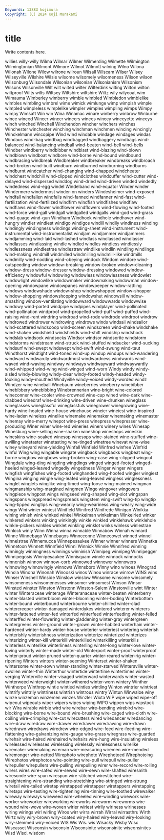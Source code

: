 ```yaml
---
Keywords: 13883 kojimura
Copyright: (C) 2024 Koji Murakami
---
```


# title

Write contents here.



willies willy-willy Wilma Wilmar
Wilmer Wilmerding Wilmette Wilmington Wilmingtonian Wilmont Wilmore Wilmot Wilmott wilning
Wilno Wilona Wilonah Wilone Wilow wilrone wilroun Wilsall Wilscam Wilser
Wilsey Wilseyville Wilshire Wilsie wilsome wilsomely wilsomeness Wilson wilson Wilsonburg
Wilsondale Wilsonian wilsonian Wilsonianism Wilsonism Wilsons Wilsonville Wilt wilt wilted
wilter Wilterdink wilting Wilton wilton wiltproof Wilts wilts Wiltsey Wiltshire
wiltshire Wiltz wily wilycoat wim Wimauma Wimberley wimberry wimble wimbled
Wimbledon wimblelike wimbles wimbling wimbrel wime wimick wimlunge wimp wimpish
wimple wimpled wimpleless wimplelike wimpler wimples wimpling wimps Wimpy wimpy
Wimsatt Win win Wina Winamac winare winberry winbrow Winburne wince
winced Wincer wincer wincers winces wincey winceyette winceys winch winched
Winchell Winchendon wincher winchers winches Winchester winchester winching winchman winchmen
wincing wincingly Winckelmann wincopipe Wind wind windable windage windages windas
Windaus wind-bag windbag windbagged windbaggery windbags wind-balanced wind-balancing windball wind-beaten
wind-bell wind-bells Windber windberry windbibber windblast wind-blazing wind-blown windblown windboat
windbore wind-borne wind-bound windbound windbracing windbreak Windbreaker windbreaker windbreaks windbroach
wind-broken wind-built windburn windburned windburning windburns windburnt windcatcher wind-changing wind-chapped
windcheater windchest windchill wind-clipped windclothes windcuffer wind-cutter wind-delayed wind-dispersed winddog
wind-dried wind-driven winded windedly windedness wind-egg windel Windelband wind-equator Winder
winder Windermere windermost winder-on winders Windesheimer wind-exposed windfall windfallen windfalls
wind-fanned windfanner wind-fast wind-fertilization wind-fertilized windfirm windfish windfishes windflaw windflaws
wind-flower windflower windflowers wind-flowing wind-footed wind-force wind-gall windgall windgalled windgalls
wind-god wind-grass wind-guage wind-gun Windham Windhoek windhole windhover wind-hungry windier
windiest windigo windigos windill windily windiness winding windingly windingness windings
winding-sheet wind-instrument wind-instrumental wind-instrumentalist windjam windjammer windjammers windjamming wind-laid wind-lashed
windlass windlassed windlasser windlasses windlassing windle windled windles windless windlessly
windlessness windlestrae windlestraw windlike windlin windling windlings wind-making windmill windmilled
windmilling windmill-like windmills windmilly wind-nodding wind-obeying windock Windom windore wind-outspeeding
window window-breaking window-broken window-cleaning window-dress window-dresser window-dressing windowed window-efficiency windowful
windowing windowless windowlessness windowlet windowlight windowlike windowmaker windowmaking windowman window-opening
windowpane windowpanes windowpeeper window-rattling windows windowshade window-shop windowshopped window-shopper window-shopping
windowshopping windowshut windowsill window-smashing window-ventilating windowward windowwards windowwise windowy wind-parted
windpipe windpipes windplayer wind-pollinated wind-pollination windproof wind-propelled wind-puff wind-puffed wind-raising
wind-rent windring windroad wind-rode windrode windroot windrow windrowed windrower windrowing
windrows winds windsail windsailor wind-scattered windscoop wind-screen windscreen wind-shake windshake
wind-shaken windshield windshields wind-shift windship windshock windslab windsock windsocks Windsor
windsor windsorite windstorm windstorms windstream wind-struck wind-stuffed windsucker wind-sucking windsurf
wind-swept windswept wind-swift wind-swung wind-taut Windthorst windtight wind-toned wind-up windup
windups wind-wandering windward windwardly windwardmost windwardness windwards wind-waved wind-waving windway
windways windwayward windwaywardly wind-whipped wind-wing wind-winged wind-worn Windy windy windy-aisled
windy-blowing windy-clear windy-footed windy-headed windy-looking windy-mouthed Windyville windy-voiced windy-worded windz
Windzer wine wineball Winebaum wineberries wineberry winebibber winebibbery winebibbing Winebrennerian
wine-bright wine-colored wineconner wine-cooler wine-crowned wine-cup wined wine-dark wine-drabbed winedraf
wine-drinking wine-driven wine-drunken wineglass wineglasses wineglassful wineglassfuls winegrower winegrowing wine-hardy
wine-heated wine-house winehouse wineier wineiest wine-inspired wine-laden wineless winelike winemake
winemaker winemaking winemaster winemay wine-merry winepot wine-press winepress winepresser wine-producing
Winer winer wine-red wineries winers winery wines Winesap Winesburg wine-selling
wine-shaken wineshop wineshops wineskin wineskins wine-soaked winesop winesops wine-stained wine-stuffed
wine-swilling winetaster winetasting wine-tinged winetree winevat wine-wise winey wineyard wine-yielding
Winfall Winfield Winfred winfree Winfrid winful Wing wing wingable wingate
wingback wingbacks wingbeat wing-borne wingbow wingbows wing-broken wing-case wing-clipped wingcut
Wingdale wing-ding wingding wingdings winged winged-footed winged-heeled winged-leaved wingedly wingedness
Winger winger wingers wingfish wingfishes wing-footed winghanded wing-hoofed wingier wingiest
Wingina winging wingle wing-leafed wing-leaved wingless winglessness winglet winglets winglike
wing-limed wing-loose wing-maimed wingman wingmanship wing-margined wingmen Wingo wingover wingovers
wingpiece wingpost wings wingseed wing-shaped wing-slot wingspan wingspans wingspread wingspreads
wingstem wing-swift wing-tip wingtip wing-tipped wingtips wing-wearily wing-weariness wing-weary wing-wide
wingy Wini winier winiest Winifield Winifred Winifrede Winigan Winikka wining
winish wink winked winkel Winkelman winkelman Winkelried winker winkered winkers
winking winkingly winkle winkled winklehawk winklehole winkle-pickers winkles winklet winkling
winklot winks winless winlestrae Winlock winly Winn Winna winna winnable
Winnabow Winnah winnard Winne Winnebago Winnebagos Winneconne Winnecowet winned winnel
winnelstrae Winnemucca Winnepesaukee Winner winner winners Winnetka Winnetoon Winnett Winnfield
Winni Winnick Winnie Winnifred winning winningly winningness winnings winninish Winnipeg
winnipeg Winnipegger Winnipegosis Winnipesaukee Winnisquam winnle winnock winnocks winnonish winnow
winnow-corb winnowed winnower winnowers winnowing winnowingly winnows Winnsboro Winny wino
winoes Winograd Winola Winona Winonah Winooski winos Winou winrace winrow
WINS wins Winser Winshell Winside Winslow winslow Winsome winsome winsomely
winsomeness winsomenesses winsomer winsomest Winson Winsor Winsted winster Winston Winstonn
Winston-Salem Winstonville wint Winter winter Winteraceae winterage Winteranaceae winter-beaten winterberry
winter-blasted winterbloom winter-blooming winter-boding Winterbottom winter-bound winterbound winterbourne winter-chilled winter-clad
wintercreeper winter-damaged winterdykes wintered winterer winterers winter-fattened winter-fed winterfed winterfeed
winterfeeding winter-felled winterffed winter-flowering winter-gladdening winter-gray wintergreen wintergreens winter-ground winter-grown
winter-habited winterhain winter-hardened winter-hardy winter-house winterier winteriest wintering winterish winterishly
winterishness winterization winterize winterized winterizes winterizing winter-kill winterkill winterkilled winterkilling
winterkills winterless winterlike winterliness winterling winter-long winter-love winter-loving winterly winter-made
winter-old Winterport winter-proof winterproof winter-proud winter-pruned winter-quarter winter-reared winter-rig winter-ripening
Winters winters winter-seeming Winterset winter-shaken wintersome winter-sown winter-standing winter-starved Wintersville
winter-swollen winter-thin Winterthur wintertide wintertime wintertimes winter-verging Winterville winter-visaged winterward
winterwards winter-wasted winterweed winterweight winter-withered winter-worn wintery Winther Winthorpe Winthrop
wintle wintled wintles wintling Winton wintrier wintriest wintrify wintrily wintriness
wintrish wintrous wintry Wintun Winwaloe winy winze winzeman winzemen winzes
Winzler Wiota WIP wipe wiped wipe-off wipeout wipeouts wiper wipers
wipes wiping WIPO wippen wips wipstock wir Wira wirable wirble
wird wire wirebar wire-bending wirebird wire-blocking wire-borne wire-bound wire-brushing wire-caged
wire-cloth wire-coiling wire-crimping wire-cut wirecutters wired wiredancer wiredancing wire-draw wiredraw
wire-drawer wiredrawer wiredrawing wire-drawn wiredrawn wiredraws wiredrew wire-edged wire-feed wire-feeding
wire-flattening wire-galvanizing wire-gauge wire-grass wiregrass wire-guarded wirehair wire-haired wirehaired wirehairs
wire-hung wire-insulating wireless wirelessed wirelesses wirelessing wirelessly wirelessness wirelike wiremaker
wiremaking wireman wire-measuring wiremen wire-mended wiremonger wire-netted Wirephoto wirephoto Wirephotoed
Wirephotoing Wirephotos wirephotos wire-pointing wire-pull wirepull wire-puller wirepuller wirepullers wire-pulling
wirepulling wirer wire-record wire-rolling wirers wires wire-safed wire-sewed wire-sewn wire-shafted
wiresmith wiresonde wire-spun wirespun wire-stitched wirestitched wire-straightening wire-stranding wire-stretching wire-stringed
wire-strung wiretail wire-tailed wiretap wiretapped wiretapper wiretappers wiretapping wiretaps wire-testing
wire-tightening wire-tinning wire-toothed wirewalker wireway wireways wireweed wire-wheeled wire-winding wirework
wire-worker wireworker wireworking wireworks wireworm wireworms wire-wound wire-wove wire-woven wirier
wiriest wirily wiriness wirinesses wiring wirings wirl wirling Wiros wirr
wirra wirrah Wirral wirrasthru Wirth Wirtz wiry wiry-brown wiry-coated wiry-haired
wiry-leaved wiry-looking wiry-stemmed wiry-voiced WIS Wis Wis. wis Wisacky Wisby
Wisc Wiscasset Wisconsin wisconsin Wisconsinite wisconsinite wisconsinites Wisd Wisd. wisdom
